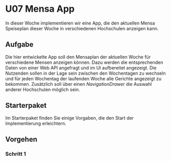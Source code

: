 # U07 Mensa App
In dieser Woche implementieren wir eine App, die den aktuellen Mensa Speiseplan dieser Woche in verschiedenen Hochschulen anzeigen kann.

## Aufgabe
Die hier entwickelte App soll den Mensaplan der aktuellen Woche für verschiedene Mensen anzeigen können. Dazu werden die entsprechenden Daten von einer Web API angefragt und im UI aufbereitet angezeigt. Die Nutzenden sollen in der Lage sein zwischen den Wochentagen zu wechseln und für jeden Wochentag der laufenden Woche alle Gerichte angezeigt zu bekommen. Zusätzlich soll über einen *NavigationDrawer* die Auswahl anderer Hochschulen möglich sein.

## Starterpaket
Im Starterpaket finden Sie einige Vorgaben, die den Start der Implementierung erleichtern. 

## Vorgehen

### Schritt 1